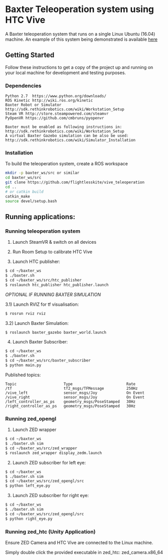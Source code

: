 # Baxter Teleoperation system using HTC Vive

A Baxter teleoperation system that runs on a single Linux Ubuntu (16.04) machine.  An example of this system being demonstrated is available <a href="https://www.youtube.com/watch?v=3GzbZMFeiFI">here</a>

## Getting Started
Follow these instructions to get a copy of the project up and running on your local machine for development and testing purposes.

### Dependencies

```
Python 2.7  https://www.python.org/downloads/
ROS Kinetic http://wiki.ros.org/kinetic
Baxter Robot or Simulator http://sdk.rethinkrobotics.com/wiki/Workstation_Setup
Steam VR http://store.steampowered.com/steamvr
PyOpenVR https://github.com/cmbruns/pyopenvr

Baxter must be enabled as following instructions in: http://sdk.rethinkrobotics.com/wiki/Workstation_Setup
A virtual Baxter Gazebo simulation can be also be used: http://sdk.rethinkrobotics.com/wiki/Simulator_Installation
```

### Installation

To build the teleoperation system, create a ROS workspace

```bash
mkdir -p baxter_ws/src or similar
cd baxter_ws/src
git clone https://github.com/flightlesskite/vive_teleoperation
cd ..
# or catkin build
catkin_make
source devel/setup.bash
```

## Running applications:

### Running teleoperation system

1) Launch SteamVR & switch on all devices
2) Run Room Setup to calibrate HTC Vive

3) Launch HTC publisher:
```bash
$ cd ~/baxter_ws
$ ./baxter.sh
$ cd ~/baxter_ws/src/htc_publisher
$ roslaunch htc_publisher htc_publisher.launch
```

*OPTIONAL IF RUNNING BAXTER SIMULATION*

3.1) Launch RVIZ for tf visualisation:
```bash
$ rosrun rviz rviz
```
3.2) Launch Baxter Simulation:
```bash
$ roslaunch baxter_gazebo baxter_world.launch
```

4) Launch Baxter Subscriber:
```bash
$ cd ~/baxter_ws
$ ./baxter.sh
$ cd ~/baxter_ws/src/baxter_subscriber
$ python main.py
```

Published topics:
```
Topic                     Type                        Rate
/tf                       tf2_msgs/TFMessage          250Hz
/vive_left                sensor_msgs/Joy             On Event
/vive_right               sensor_msgs/Joy             On Event
/left_controller_as_ps    geometry_msgs/PoseStamped   30Hz
/right_controller_as_ps   geometry_msgs/PoseStamped   30Hz
```

### Running zed_opengl

1) Launch ZED wrapper
```bash
$ cd ~/baxter_ws
$ ./baxter.sh sim
$ cd ~/baxter_ws/src/zed_wrapper
$ roslaunch zed_wrapper display_zedm.launch
```

2) Launch ZED subscriber for left eye:
```bash
$ cd ~/baxter_ws
$ ./baxter.sh sim
$ cd ~/baxter_ws/src/zed_opengl/src
$ python left_eye.py
```

3) Launch ZED subscriber for right eye:
```bash
$ cd ~/baxter_ws
$ ./baxter.sh sim
$ cd ~/baxter_ws/src/zed_opengl/src
$ python right_eye.py
```

### Running zed_htc (Unity Application)

Ensure ZED Camera and HTC Vive are connected to the Linux machine.  

Simply double click the provided executable in zed_htc: zed_camera.x86_64

